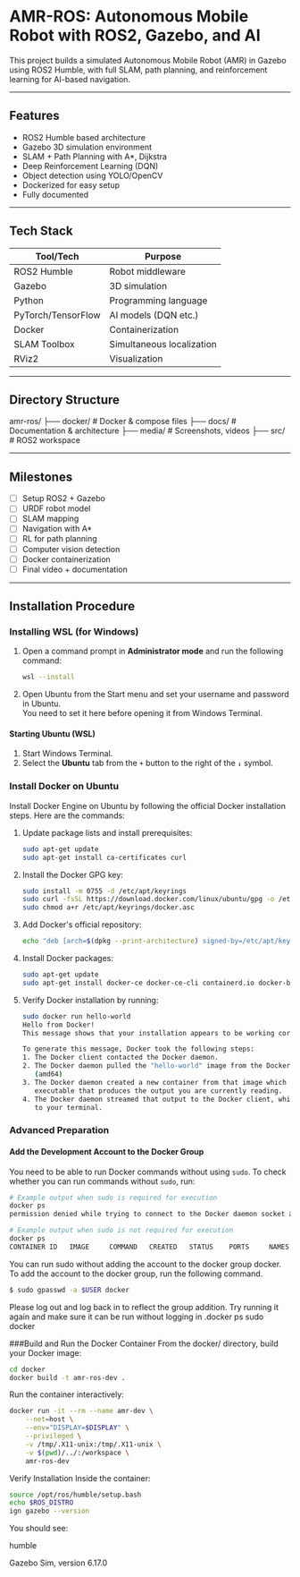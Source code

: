 # AMR-ROS: Autonomous Mobile Robot with ROS2, Gazebo, and AI

This project builds a simulated Autonomous Mobile Robot (AMR) in Gazebo using ROS2 Humble, with full SLAM, path planning, and reinforcement learning for AI-based navigation.

---

## Features

- ROS2 Humble based architecture
- Gazebo 3D simulation environment
- SLAM + Path Planning with A*, Dijkstra
- Deep Reinforcement Learning (DQN)
- Object detection using YOLO/OpenCV
- Dockerized for easy setup
- Fully documented

---

## Tech Stack

| Tool/Tech      | Purpose                     |
|----------------|-----------------------------|
| ROS2 Humble    | Robot middleware             |
| Gazebo         | 3D simulation                |
| Python         | Programming language         |
| PyTorch/TensorFlow | AI models (DQN etc.)      |
| Docker         | Containerization             |
| SLAM Toolbox   | Simultaneous localization    |
| RViz2          | Visualization                |

---

## Directory Structure
amr-ros/
├── docker/ # Docker & compose files
├── docs/ # Documentation & architecture
├── media/ # Screenshots, videos
├── src/ # ROS2 workspace

---

## Milestones

- [ ] Setup ROS2 + Gazebo
- [ ] URDF robot model
- [ ] SLAM mapping
- [ ] Navigation with A*
- [ ] RL for path planning
- [ ] Computer vision detection
- [ ] Docker containerization
- [ ] Final video + documentation

---

## Installation Procedure

### Installing WSL (for Windows)
1. Open a command prompt in **Administrator mode** and run the following command:
    ```bash
    wsl --install
    ```

2. Open Ubuntu from the Start menu and set your username and password in Ubuntu.  
   You need to set it here before opening it from Windows Terminal.

#### Starting Ubuntu (WSL)
1. Start Windows Terminal.
2. Select the **Ubuntu** tab from the `+` button to the right of the `↓` symbol.

### Install Docker on Ubuntu
Install Docker Engine on Ubuntu by following the official Docker installation steps. Here are the commands:

1. Update package lists and install prerequisites:
    ```bash
    sudo apt-get update
    sudo apt-get install ca-certificates curl
    ```

2. Install the Docker GPG key:
    ```bash
    sudo install -m 0755 -d /etc/apt/keyrings
    sudo curl -fsSL https://download.docker.com/linux/ubuntu/gpg -o /etc/apt/keyrings/docker.asc
    sudo chmod a+r /etc/apt/keyrings/docker.asc
    ```

3. Add Docker's official repository:
    ```bash
    echo "deb [arch=$(dpkg --print-architecture) signed-by=/etc/apt/keyrings/docker.asc] https://download.docker.com/linux/ubuntu $(. /etc/os-release && echo "$VERSION_CODENAME") stable" | sudo tee /etc/apt/sources.list.d/docker.list > /dev/null
    ```

4. Install Docker packages:
    ```bash
    sudo apt-get update
    sudo apt-get install docker-ce docker-ce-cli containerd.io docker-buildx-plugin docker-compose-plugin
    ```

5. Verify Docker installation by running:
    ```bash
    sudo docker run hello-world
    Hello from Docker!
    This message shows that your installation appears to be working correctly.

    To generate this message, Docker took the following steps:
    1. The Docker client contacted the Docker daemon.
    2. The Docker daemon pulled the "hello-world" image from the Docker Hub.
       (amd64)
    3. The Docker daemon created a new container from that image which runs the
       executable that produces the output you are currently reading.
    4. The Docker daemon streamed that output to the Docker client, which sent it
       to your terminal.

    ```

### Advanced Preparation

#### Add the Development Account to the Docker Group
You need to be able to run Docker commands without using `sudo`. To check whether you can run commands without `sudo`, run:

```bash
# Example output when sudo is required for execution
docker ps
permission denied while trying to connect to the Docker daemon socket at unix:///var/run/docker.sock: Get "http://%2Fvar%2Frun%2Fdocker.sock/v1.46/containers/json": dial unix /var/run/docker.sock: connect: permission denied
```
```bash
# Example output when sudo is not required for execution
docker ps
CONTAINER ID   IMAGE     COMMAND   CREATED   STATUS    PORTS     NAMES
```

You can run sudo without adding the account to the docker group docker. To add the account to the docker group, run the following command.
```bash
$ sudo gpasswd -a $USER docker
```

Please log out and log back in to reflect the group addition. Try running it again and 
make sure it can be run without logging in .docker ps sudo docker

###Build and Run the Docker Container
From the docker/ directory, build your Docker image:
```bash
cd docker
docker build -t amr-ros-dev .
```

Run the container interactively:
```bash
docker run -it --rm --name amr-dev \
    --net=host \
    --env="DISPLAY=$DISPLAY" \
    --privileged \
    -v /tmp/.X11-unix:/tmp/.X11-unix \
    -v $(pwd)/../:/workspace \
    amr-ros-dev
```

Verify Installation
Inside the container:
```bash
source /opt/ros/humble/setup.bash
echo $ROS_DISTRO
ign gazebo --version
```

You should see:

humble

Gazebo Sim, version 6.17.0
